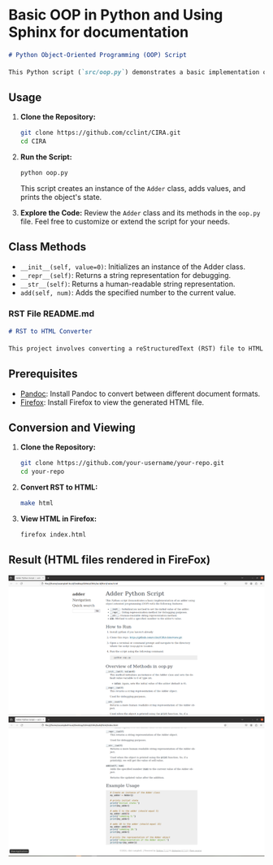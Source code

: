 
# Basic OOP in Python and Using Sphinx for documentation

```markdown
# Python Object-Oriented Programming (OOP) Script

This Python script (`src/oop.py`) demonstrates a basic implementation of an adder using object-oriented programming (OOP) principles. It includes a class `Adder` with methods to initialize the object, add values, and provide string representations.
```
## Usage

1. **Clone the Repository:**
   ```bash
   git clone https://github.com/cclint/CIRA.git
   cd CIRA
   ```

2. **Run the Script:**
   ```bash
   python oop.py
   ```

   This script creates an instance of the `Adder` class, adds values, and prints the object's state.

3. **Explore the Code:**
   Review the `Adder` class and its methods in the `oop.py` file. Feel free to customize or extend the script for your needs.

## Class Methods

- `__init__(self, value=0)`: Initializes an instance of the Adder class.
- `__repr__(self)`: Returns a string representation for debugging.
- `__str__(self)`: Returns a human-readable string representation.
- `add(self, num)`: Adds the specified number to the current value.


### RST File README.md

```markdown
# RST to HTML Converter

This project involves converting a reStructuredText (RST) file to HTML using `pandoc` and viewing the HTML file in the Firefox browser on Ubuntu.
```
## Prerequisites

- [Pandoc](https://pandoc.org/): Install Pandoc to convert between different document formats.
- [Firefox](https://www.mozilla.org/en-US/firefox/new/): Install Firefox to view the generated HTML file.

## Conversion and Viewing

1. **Clone the Repository:**
   ```bash
   git clone https://github.com/your-username/your-repo.git
   cd your-repo
   ```

2. **Convert RST to HTML:**
   ```bash
   make html
   ```

3. **View HTML in Firefox:**
   ```bash
   firefox index.html
   ```
## Result (HTML files rendered in FireFox)
![alt text](https://github.com/cclint/CIRA/blob/main/images/adder1.png?raw=true)
![alt text](https://github.com/cclint/CIRA/blob/main/images/adder2.png?raw=true)


```
